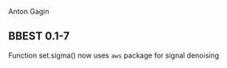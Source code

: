 Anton Gagin

## BBEST 0.1-7

Function set.sigma() now uses `aws` package for signal denoising
        
        
